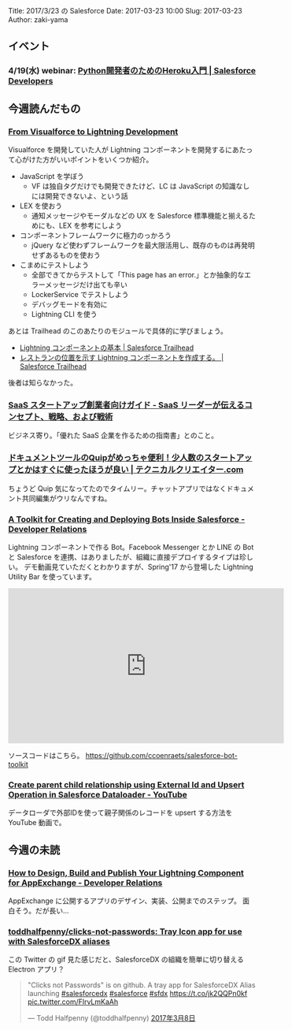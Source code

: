 Title: 2017/3/23 の Salesforce
Date: 2017-03-23 10:00
Slug: 2017-03-23
Author: zaki-yama

## イベント

### 4/19(水) webinar: [Python開発者のためのHeroku入門 | Salesforce Developers](https://developer.salesforce.com/events/webinars/python_heroku_0419/?d=7010M000000mlrc#.WL4Wt8upPQo.twitter)


## 今週読んだもの

### [From Visualforce to Lightning Development](https://blog.texei.com/from-visualforce-to-lightning-development-fb51e1da6aa4#.2eegvifv8)

 Visualforce を開発していた人が Lightning コンポーネントを開発するにあたって心がけた方がいいポイントをいくつか紹介。

- JavaScript を学ぼう
    - VF は独自タグだけでも開発できたけど、LC は JavaScript の知識なしには開発できないよ、という話
- LEX を使おう
    - 通知メッセージやモーダルなどの UX を Salesforce 標準機能と揃えるためにも、LEX を参考にしよう
- コンポーネントフレームワークに極力のっかろう
    - jQuery など使わずフレームワークを最大限活用し、既存のものは再発明せずあるものを使おう
- こまめにテストしよう
    - 全部できてからテストして「This page has an error.」とか抽象的なエラーメッセージだけ出ても辛い
    - LockerService でテストしよう
    - デバッグモードを有効に
    - Lightning CLI を使う

あとは Trailhead のこのあたりのモジュールで具体的に学びましょう。

- [Lightning コンポーネントの基本 | Salesforce Trailhead](https://trailhead.salesforce.com/ja/modules/lex_dev_lc_basics)
- [レストランの位置を示す Lightning コンポーネントを作成する。 | Salesforce Trailhead](https://trailhead.salesforce.com/ja/projects/workshop-lightning-restaurant-locator)

後者は知らなかった。

### [SaaS スタートアップ創業者向けガイド - SaaS リーダーが伝えるコンセプト、戦略、および戦術](https://www.salesforce.com/jp/smallbusinesscenter/resources/SaaS-Startup-Founders-Guide.jsp)

ビジネス寄り。「優れた SaaS 企業を作るための指南書」とのこと。

### [ドキュメントツールのQuipがめっちゃ便利！少人数のスタートアップとかはすぐに使ったほうが良い | テクニカルクリエイター.com](http://technical-creator.com/quip/)

ちょうど Quip 気になってたのでタイムリー。チャットアプリではなくドキュメント共同編集がウリなんですね。

### [A Toolkit for Creating and Deploying Bots Inside Salesforce - Developer Relations](https://developer.salesforce.com/blogs/developer-relations/2017/03/bot-toolkit-creating-deploying-bots-inside-salesforce.html)

Lightning コンポーネントで作る Bot。Facebook Messenger とか LINE の Bot と Salesforce を連携、はありましたが、組織に直接デプロイするタイプは珍しい。
デモ動画見ていただくとわかりますが、Spring'17 から登場した Lightning Utility Bar を使っています。

<iframe width="560" height="315" src="https://www.youtube.com/embed/vFNkqakHOTc" frameborder="0" allowfullscreen></iframe>

ソースコードはこちら。
https://github.com/ccoenraets/salesforce-bot-toolkit

### [Create parent child relationship using External Id and Upsert Operation in Salesforce Dataloader - YouTube](https://www.youtube.com/watch?v=88xb62VwQaU&feature=youtu.be)

データローダで外部IDを使って親子関係のレコードを upsert する方法を YouTube 動画で。


## 今週の未読

### [How to Design, Build and Publish Your Lightning Component for AppExchange - Developer Relations](https://developer.salesforce.com/blogs/developer-relations/2017/03/design-build-publish-lighting-component-appexchange.html)

AppExchange に公開するアプリのデザイン、実装、公開までのステップ。
面白そう。だが長い...

### [toddhalfpenny/clicks-not-passwords: Tray Icon app for use with SalesforceDX aliases](https://github.com/toddhalfpenny/clicks-not-passwords)

この Twitter の gif 見た感じだと、SalesforceDX の組織を簡単に切り替える Electron アプリ？

<blockquote class="twitter-tweet" data-lang="ja"><p lang="en" dir="ltr">&quot;Clicks not Passwords&quot; is on github. A tray app for SalesforceDX Alias launching <a href="https://twitter.com/hashtag/salesforcedx?src=hash">#salesforcedx</a> <a href="https://twitter.com/hashtag/salesforce?src=hash">#salesforce</a> <a href="https://twitter.com/hashtag/sfdx?src=hash">#sfdx</a> <a href="https://t.co/jk2QQPn0kf">https://t.co/jk2QQPn0kf</a> <a href="https://t.co/FlrvLmKaAh">pic.twitter.com/FlrvLmKaAh</a></p>&mdash; Todd Halfpenny (@toddhalfpenny) <a href="https://twitter.com/toddhalfpenny/status/839404507079520256">2017年3月8日</a></blockquote>
<script async src="//platform.twitter.com/widgets.js" charset="utf-8"></script>
